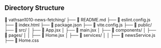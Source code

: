 ## Directory Structure

📂 vathsan1010-news-fetching/
├── 📜 README.md
├── 📜 eslint.config.js
├── 📜 index.html
├── 📜 package.json
├── 📜 vite.config.js
├── 📂 public/
├── 📂 src/
│ ├── 📜 App.jsx
│ ├── 📜 main.jsx
│ ├── 📂 components/
│ ├── 📂 pages/
│ │ ├── 📜 Home.jsx
│ ├── 📂 services/
│ │ ├── 📜 newsService.js
├── 📜 Home.css